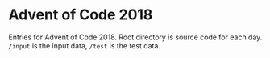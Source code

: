 # Advent of Code 2018

Entries for Advent of Code 2018. Root directory is source code for each day. `/input` is the input data, `/test` is the test data.
